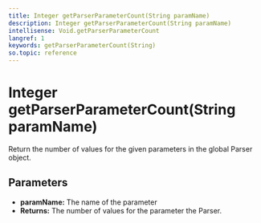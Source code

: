 ```yaml
---
title: Integer getParserParameterCount(String paramName)
description: Integer getParserParameterCount(String paramName)
intellisense: Void.getParserParameterCount
langref: 1
keywords: getParserParameterCount(String)
so.topic: reference
---
```


# Integer getParserParameterCount(String paramName)

Return the number of values for the given parameters in the global Parser object.

## Parameters

* **paramName:** The name of the parameter
* **Returns:** The number of values for the parameter the Parser.
